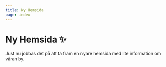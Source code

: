 ```yaml
---
title: Ny Hemsida
page: index
---
```


# Ny Hemsida ✨

Just nu jobbas det på att ta fram en nyare hemsida med lite information om våran by.